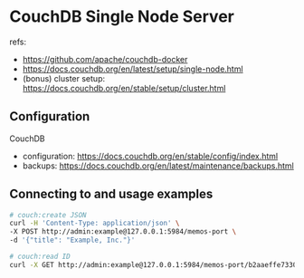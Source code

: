 # CouchDB Single Node Server

refs:
  - https://github.com/apache/couchdb-docker
  - https://docs.couchdb.org/en/latest/setup/single-node.html
  - (bonus) cluster setup: https://docs.couchdb.org/en/stable/setup/cluster.html

<!--couchdb: (for docker-compose)
  image: docker.io/bitnami/couchdb:3-debian-10
  environment:
    - COUCHDB_PASSWORD=${COUCH_PASSWORD}
    # COUCHDB_NODENAME: A server alias for clustering support. Default: couchdb@127.0.0.1
    # COUCHDB_PORT_NUMBER: Standard port for all HTTP API requests. Default: 5984
    # COUCHDB_CLUSTER_PORT_NUMBER: Port for cluster communication. Default: 9100
    # COUCHDB_BIND_ADDRESS: Address binding for the standard port. Default: 0.0.0.0
    # COUCHDB_CREATE_DATABASES: If set to yes, during the first initialization of the container the system databases will be created. Default: yes
    # COUCHDB_USER: The username of the administrator user when authentication is enabled. Default: admin
    # COUCHDB_PASSWORD: The password to use for login with the admin user set in the COUCHDB_USER environment variable. Default: couchdb
    # COUCHDB_PASSWORD_FILE: Path to a file that contains the password for the custom user set in the COUCHDB_USER environment variable. This will override the value specified in COUCHDB_PASSWORD. No defaults.
    # COUCHDB_SECRET: The secret token for Proxy and Cookie Authentication. If it is not specified, it will be randomly generated. No defaults.
    # COUCHDB_SECRET_FILE: Path to a file that contains the contents of the secret parameter for CouchDB. This will override the value specified in COUCHDB_SECRET. No defaults.
  ports:
    # tcp	Standard clustered port for all HTTP API requests
    - ${COUCH_API_PORT}:5984
    # tcp	Erlang port mapper daemon (epmd)
    - '${COUCH_EPMD_PORT}:4369'
    # tcp	Communication with other CouchDB nodes in the cluster
    - '${COUCH_CLUSTER_PORT}:9200'
  volumes:
    - couchdb_data:/bitnami/couchdb-->


## Configuration

CouchDB
- configuration: https://docs.couchdb.org/en/stable/config/index.html
- backups: https://docs.couchdb.org/en/latest/maintenance/backups.html

## Connecting to and usage examples

```bash
# couch:create JSON
curl -H 'Content-Type: application/json' \
-X POST http://admin:example@127.0.0.1:5984/memos-port \
-d '{"title": "Example, Inc."}'

# couch:read ID
curl -X GET http://admin:example@127.0.0.1:5984/memos-port/b2aaeffe7330387602e3b24875001ad4
```
